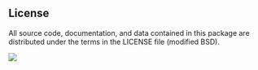 

## License

All source code, documentation, and data contained in this package are distributed under the terms in the LICENSE file (modified BSD).

<img src="https://cc.nih.gov/internet/general/images/NIH_CC_logo.png" />
